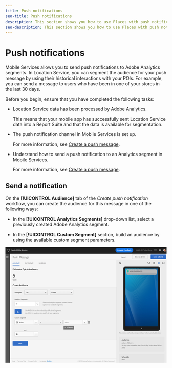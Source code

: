 ```yaml
---
title: Push notifications
seo-title: Push notifications
description: This section shows you how to use Places with push notifications.
seo-description: This section shows you how to use Places with push notifications.
---
```


# Push notifications

Mobile Services allows you to send push notifications to Adobe Analytics segments. In Location Service, you can segment the audience for your push message by using their historical interactions with your POIs. For example, you can send a message to users who have been in one of your stores in the last 30 days.

Before you begin, ensure that you have completed the following tasks:

* Location Service data has been processed by Adobe Analytics.

  This means that your mobile app has successfully sent Location Service data into a Report Suite and that the data is available for segmentation.

* The push notification channel in Mobile Services is set up.

  For more information, see [Create a push message](https://docs.adobe.com/content/help/en/mobile-services/using/manage-app-settings-ug/configuring-app/prerequisites-push-messaging.html).

* Understand how to send a push notification to an Analytics segment in Mobile Services.

  For more information, see [Create a push message](https://docs.adobe.com/content/help/en/mobile-services/using/messaging-ug/push-messages/t-create-push-message.html).

## Send a notification

On the **[!UICONTROL Audience]** tab of the *Create push notification* workflow, you can create the audience for this message in one of the following ways:

* In the **[!UICONTROL Analytics Segments]** drop-down list, select a previously created Adobe Analytics segment.

* In the **[!UICONTROL Custom Segment]** section, build an audience by using the available custom segment parameters.

![setting up a push message](/help/assets/push-set-up.png)
